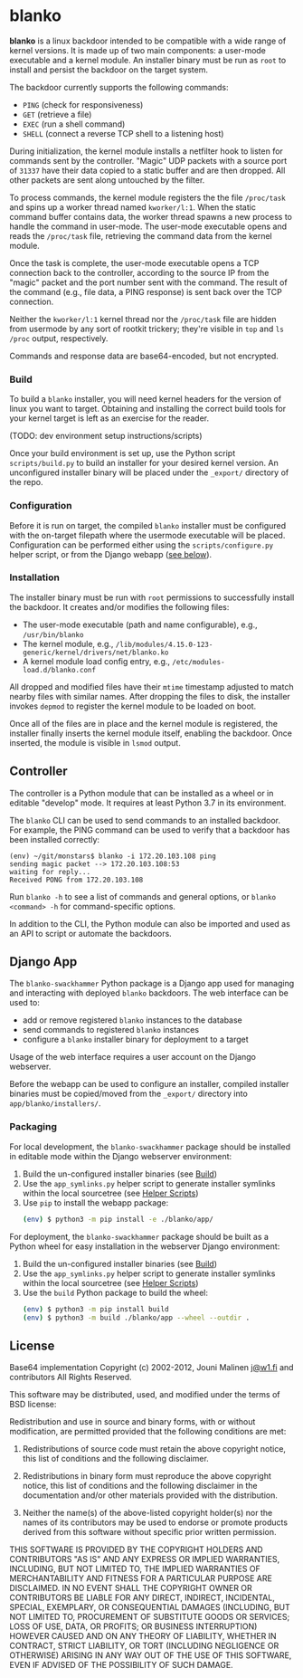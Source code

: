# blanko

**blanko** is a linux backdoor intended to be compatible with a wide range of kernel versions. It is made up of two main components: a user-mode executable and a kernel module. An installer binary must be run as `root` to install and persist the backdoor on the target system.

The backdoor currently supports the following commands:
 - `PING` (check for responsiveness)
 - `GET` (retrieve a file)
 - `EXEC` (run a shell command)
 - `SHELL` (connect a reverse TCP shell to a listening host)

During initialization, the kernel module installs a netfilter hook to listen for commands sent by the controller. "Magic" UDP packets with a source port of `31337` have their data copied to a static buffer and are then dropped. All other packets are sent along untouched by the filter.

To process commands, the kernel module registers the the file `/proc/task` and spins up a worker thread named `kworker/l:1`. When the static command buffer contains data, the worker thread spawns a new process to handle the command in user-mode. The user-mode executable opens and reads the `/proc/task` file, retrieving the command data from the kernel module.

Once the task is complete, the user-mode executable opens a TCP connection back to the controller, according to the source IP from the "magic" packet and the port number sent with the command. The result of the command (e.g., file data, a PING response) is sent back over the TCP connection.

Neither the `kworker/l:1` kernel thread nor the `/proc/task` file are hidden from usermode by any sort of rootkit trickery; they're visible in `top` and `ls /proc` output, respectively.

Commands and response data are base64-encoded, but not encrypted.

### Build

To build a `blanko` installer, you will need kernel headers for the version of linux you want to target. Obtaining and installing the correct build tools for your kernel target is left as an exercise for the reader.

(TODO: dev environment setup instructions/scripts)

Once your build environment is set up, use the Python script `scripts/build.py` to build an installer for your desired kernel version. An unconfigured installer binary will be placed under the `_export/` directory of the repo.

### Configuration

Before it is run on target, the compiled `blanko` installer must be configured with the on-target filepath where the usermode executable will be placed. Configuration can be performed either using the `scripts/configure.py` helper script, or from the Django webapp ([see below](#django-app)).

### Installation

The installer binary must be run with `root` permissions to successfully install the backdoor. It creates and/or modifies the following files:
 - The user-mode executable (path and name configurable), e.g., `/usr/bin/blanko`
 - The kernel module, e.g., `/lib/modules/4.15.0-123-generic/kernel/drivers/net/blanko.ko`
 - A kernel module load config entry, e.g., `/etc/modules-load.d/blanko.conf`

All dropped and modified files have their `mtime` timestamp adjusted to match nearby files with similar names. After dropping the files to disk, the installer invokes `depmod` to register the kernel module to be loaded on boot.

Once all of the files are in place and the kernel module is registered, the installer finally inserts the kernel module itself, enabling the backdoor. Once inserted, the module is visible in `lsmod` output.


## Controller

The controller is a Python module that can be installed as a wheel or in editable "develop" mode. It requires at least Python 3.7 in its environment.

The `blanko` CLI can be used to send commands to an installed backdoor. For example, the PING command can be used to verify that a backdoor has been installed correctly:
```
(env) ~/git/monstars$ blanko -i 172.20.103.108 ping
sending magic packet --> 172.20.103.108:53
waiting for reply...
Received PONG from 172.20.103.108
```
Run `blanko -h` to see a list of commands and general options, or `blanko <command> -h` for command-specific options.

In addition to the CLI, the Python module can also be imported and used as an API to script or automate the backdoors.


## Django App

The `blanko-swackhammer` Python package is a Django app used for managing and interacting with deployed `blanko` backdoors. The web interface can be used to:
 - add or remove registered `blanko` instances to the database
 - send commands to registered `blanko` instances
 - configure a `blanko` installer binary for deployment to a target
 
Usage of the web interface requires a user account on the Django webserver.

Before the webapp can be used to configure an installer, compiled installer binaries must be copied/moved from the `_export/` directory into `app/blanko/installers/`.

### Packaging

For local development, the `blanko-swackhammer` package should be installed in editable mode within the Django webserver environment:
1. Build the un-configured installer binaries (see [Build](#build))
1. Use the `app_symlinks.py` helper script to generate installer symlinks within the local sourcetree (see [Helper Scripts](#app_symlinkspy))
1. Use `pip` to install the webapp package:
    ```bash
    (env) $ python3 -m pip install -e ./blanko/app/
    ```

For deployment, the `blanko-swackhammer` package should be built as a Python wheel for easy installation in the webserver Django environment:
1. Build the un-configured installer binaries (see [Build](#build))
1. Use the `app_symlinks.py` helper script to generate installer symlinks within the local sourcetree (see [Helper Scripts](#app_symlinkspy))
1. Use the `build` Python package to build the wheel:
    ```bash
    (env) $ python3 -m pip install build
    (env) $ python3 -m build ./blanko/app --wheel --outdir .
    ```


## License

Base64 implementation Copyright (c) 2002-2012, Jouni Malinen <j@w1.fi> and contributors
All Rights Reserved.

This software may be distributed, used, and modified under the terms of BSD license:

Redistribution and use in source and binary forms, with or without modification, are permitted provided that the following conditions are met:

1. Redistributions of source code must retain the above copyright notice, this list of conditions and the following disclaimer.

2. Redistributions in binary form must reproduce the above copyright notice, this list of conditions and the following disclaimer in the documentation and/or other materials provided with the distribution.

3. Neither the name(s) of the above-listed copyright holder(s) nor the names of its contributors may be used to endorse or promote products derived from this software without specific prior written permission.

THIS SOFTWARE IS PROVIDED BY THE COPYRIGHT HOLDERS AND CONTRIBUTORS "AS IS" AND ANY EXPRESS OR IMPLIED WARRANTIES, INCLUDING, BUT NOT LIMITED TO, THE IMPLIED WARRANTIES OF MERCHANTABILITY AND FITNESS FOR A PARTICULAR PURPOSE ARE DISCLAIMED. IN NO EVENT SHALL THE COPYRIGHT OWNER OR CONTRIBUTORS BE LIABLE FOR ANY DIRECT, INDIRECT, INCIDENTAL, SPECIAL, EXEMPLARY, OR CONSEQUENTIAL DAMAGES (INCLUDING, BUT NOT LIMITED TO, PROCUREMENT OF SUBSTITUTE GOODS OR SERVICES; LOSS OF USE, DATA, OR PROFITS; OR BUSINESS INTERRUPTION) HOWEVER CAUSED AND ON ANY THEORY OF LIABILITY, WHETHER IN CONTRACT, STRICT LIABILITY, OR TORT (INCLUDING NEGLIGENCE OR OTHERWISE) ARISING IN ANY WAY OUT OF THE USE OF THIS SOFTWARE, EVEN IF ADVISED OF THE POSSIBILITY OF SUCH DAMAGE.
